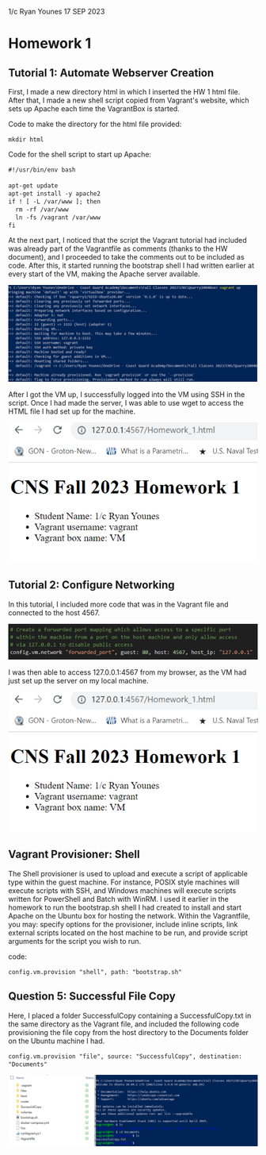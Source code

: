 1/c Ryan Younes
17 SEP 2023

# Homework 1

## Tutorial 1: Automate Webserver Creation

First, I made a new directory html in which I inserted the HW 1 html file. After that, I made a new shell script copied from Vagrant's website, which sets up Apache each time the VagrantBox is started.

Code to make the directory for the html file provided:

```
mkdir html
```

Code for the shell script to start up Apache:

```
#!/usr/bin/env bash

apt-get update
apt-get install -y apache2
if ! [ -L /var/www ]; then
  rm -rf /var/www
  ln -fs /vagrant /var/www
fi
```

At the next part, I noticed that the script the Vagrant tutorial had included was already part of the Vagrantfile as comments (thanks to the HW document), and I proceeded to take the comments out to be included as code. After this, it started running the bootstrap shell I had written earlier at every start of the VM, making the Apache server available.

![Vagrant up...with a server!](UpWithNetworking.PNG)

After I got the VM up, I successfully logged into the VM using SSH in the script.  Once I had made the server, I was able to use wget to access the HTML file I had set up for the machine.

![The HW1 html file from wget!](WebserverUp.PNG)

## Tutorial 2: Configure Networking

In this tutorial, I included more code that was in the Vagrant file and connected to the host 4567. 

![Included code](ConnectPortHost.PNG)

I was then able to access 127.0.0.1:4567 from my browser, as the VM had just set up the server on my local machine.

![The HW1 html file from Google Chrome!](WebserverUp.PNG)

## Vagrant Provisioner: Shell

The Shell provisioner is used to upload and execute a script of applicable type within the guest machine. For instance, POSIX style machines will execute scripts with SSH, and Windows machines will execute scripts written for PowerShell and Batch with WinRM. I used it earlier in the homework to run the bootstrap.sh shell I had created to install and start Apache on the Ubuntu box for hosting the network. Within the Vagrantfile, you may: specify options for the provisioner, include inline scripts, link external scripts located on the host machine to be run, and provide script arguments for the script you wish to run.

 code:

```
config.vm.provision "shell", path: "bootstrap.sh"
```

## Question 5: Successful File Copy

Here, I placed a folder SuccessfulCopy containing a SuccessfulCopy.txt in the same directory as the Vagrant file, and included the following code provisioning the file copy from the host directory to the Documents folder on the Ubuntu machine I had.

```
config.vm.provision "file", source: "SuccessfulCopy", destination: "Documents"
```

![Screenshot of successful folder SuccessfulCopy in the same directory as the with SuccessfulCopy.txt within successfully copied to Documents on the Ubuntu guest machine.](Q5.PNG)
